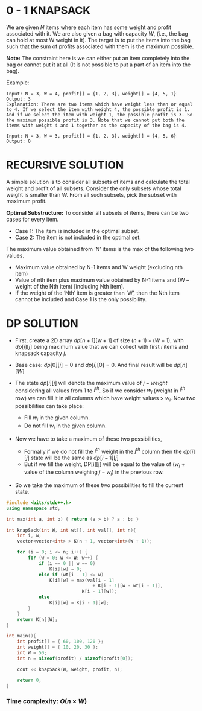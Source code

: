 # **0 - 1 KNAPSACK**

We are given $N$ items where each item has some weight and profit associated with it. We are also given a bag with capacity $W$, (i.e., the bag can hold at most W weight in it). The target is to put the items into the bag such that the sum of profits associated with them is the maximum possible.

**Note:** The constraint here is we can either put an item completely into the bag or cannot put it at all (It is not possible to put a part of an item into the bag).

Example:

```
Input: N = 3, W = 4, profit[] = {1, 2, 3}, weight[] = {4, 5, 1}
Output: 3
Explanation: There are two items which have weight less than or equal to 4. If we select the item with weight 4, the possible profit is 1. And if we select the item with weight 1, the possible profit is 3. So the maximum possible profit is 3. Note that we cannot put both the items with weight 4 and 1 together as the capacity of the bag is 4.

Input: N = 3, W = 3, profit[] = {1, 2, 3}, weight[] = {4, 5, 6}
Output: 0
```

# RECURSIVE SOLUTION

A simple solution is to consider all subsets of items and calculate the total weight and profit of all subsets. Consider the only subsets whose total weight is smaller than W. From all such subsets, pick the subset with maximum profit.

**Optimal Substructure:** To consider all subsets of items, there can be two cases for every item. 

- Case 1: The item is included in the optimal subset.
- Case 2: The item is not included in the optimal set.

The maximum value obtained from ‘N’ items is the max of the following two values. 

- Maximum value obtained by N-1 items and W weight (excluding nth item)
- Value of nth item plus maximum value obtained by N-1 items and (W – weight of the Nth item) [including Nth item].
- If the weight of the ‘Nth‘ item is greater than ‘W’, then the Nth item cannot be included and Case 1 is the only possibility.

# **DP SOLUTION**

- First, create a 2D array $dp[n + 1][w + 1]$ of size $(n + 1) \times (W + 1)$, with $dp[i][j]$ being maximum value that we can collect with first $i$ items and knapsack capacity $j$.

- Base case: $dp[0][i] = 0$ and $dp[i][0] = 0$. And final result will be $dp[n][W]$

- The state $dp[i][j]$ will denote the maximum value of $j-weight$ considering all values from $1$ to $i^{th}$. So if we consider $w_i$ (weight in $i^{th}$ row) we can fill it in all columns which have weight values > $w_i$. Now two possibilities can take place: 
    - Fill $w_i$ in the given column.
    - Do not fill $w_i$ in the given column.

- Now we have to take a maximum of these two possibilities, 
    - Formally if we do not fill the $i^{th}$ weight in the $j^{th}$ column then the $dp[i][j]$ state will be the same as $dp[i-1][j]$
    - But if we fill the weight, DP[i][j] will be equal to the value of ($w_i$ + value of the column weighing $j-w_i$) in the previous row. 
- So we take the maximum of these two possibilities to fill the current state. 

```cpp
#include <bits/stdc++.h>
using namespace std;

int max(int a, int b) { return (a > b) ? a : b; }

int knapSack(int W, int wt[], int val[], int n){
	int i, w;
	vector<vector<int> > K(n + 1, vector<int>(W + 1));

	for (i = 0; i <= n; i++) {
		for (w = 0; w <= W; w++) {
			if (i == 0 || w == 0)
				K[i][w] = 0;
			else if (wt[i - 1] <= w)
				K[i][w] = max(val[i - 1]
								+ K[i - 1][w - wt[i - 1]],
							K[i - 1][w]);
			else
				K[i][w] = K[i - 1][w];
		}
	}
	return K[n][W];
}

int main(){
	int profit[] = { 60, 100, 120 };
	int weight[] = { 10, 20, 30 };
	int W = 50;
	int n = sizeof(profit) / sizeof(profit[0]);

	cout << knapSack(W, weight, profit, n);

	return 0;
}
```

### **Time complexity:** $O(n \times W)$